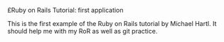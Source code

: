 £Ruby on Rails Tutorial: first application

This is the first example of the Ruby on Rails tutorial by Michael Hartl. It should help me with my RoR as well as git practice.